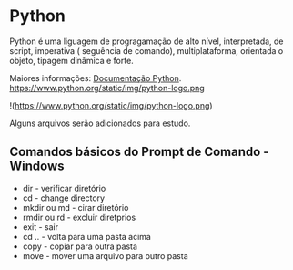 # Python

Python é uma liguagem de progragamação de alto nível, interpretada, de script, imperativa ( seguência de comando), multiplataforma, orientada o objeto, tipagem dinâmica e forte.

Maiores informações: [Documentação Python](https://www.python.org/).
https://www.python.org/static/img/python-logo.png

!(https://www.python.org/static/img/python-logo.png)

Alguns arquivos serão adicionados para estudo.

## Comandos básicos do Prompt de Comando - Windows

* dir - verificar diretório
* cd - change directory
* mkdir ou md - cirar diretório
* rmdir ou rd - excluir diretprios
* exit - sair 
* cd .. - volta para uma pasta acima
* copy - copiar para outra pasta
* move - mover uma arquivo para outro pasta



